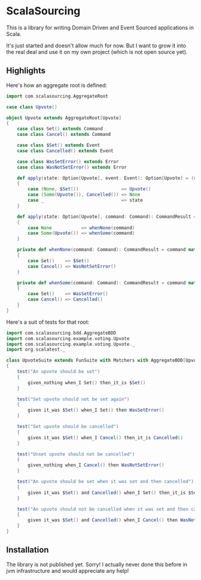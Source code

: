 # ScalaSourcing

This is a library for writing Domain Driven and Event Sourced applications in Scala.

It's just started and doesn't allow much for now. But I want to grow it into the real deal and use it on my own project (which is not open source yet).


## Highlights

Here's how an aggregate root is defined:

```scala
import com.scalasourcing.AggregateRoot

case class Upvote()

object Upvote extends AggregateRoot[Upvote]
{
    case class Set() extends Command
    case class Cancel() extends Command

    case class $Set() extends Event
    case class Cancelled() extends Event

    case class WasSetError() extends Error
    case class WasNotSetError() extends Error

    def apply(state: Option[Upvote], event: Event): Option[Upvote] = (state, event) match
    {
        case (None, $Set())                => Upvote()
        case (Some(Upvote()), Cancelled()) => None
        case _                             => state
    }

    def apply(state: Option[Upvote], command: Command): CommandResult = state match
    {
        case None           => whenNone(command)
        case Some(Upvote()) => whenSome(command)
    }

    private def whenNone(command: Command): CommandResult = command match
    {
        case Set()    => $Set()
        case Cancel() => WasNotSetError()
    }

    private def whenSome(command: Command): CommandResult = command match
    {
        case Set()    => WasSetError()
        case Cancel() => Cancelled()
    }
}
```

Here's a suit of tests for that root:

```scala
import com.scalasourcing.bdd.AggregateBDD
import com.scalasourcing.example.voting.Upvote
import com.scalasourcing.example.voting.Upvote._
import org.scalatest._

class UpvoteSuite extends FunSuite with Matchers with AggregateBDD[Upvote]
{
    test("An upvote should be set")
    {
        given_nothing when_I Set() then_it_is $Set()
    }

    test("Set upvote should not be set again")
    {
        given it_was $Set() when_I Set() then WasSetError()
    }

    test("Set upvote should be cancelled")
    {
        given it_was $Set() when_I Cancel() then_it_is Cancelled()
    }

    test("Unset upvote should not be cancelled")
    {
        given_nothing when_I Cancel() then WasNotSetError()
    }

    test("An upvote should be set when it was set and then cancelled")
    {
        given it_was $Set() and Cancelled() when_I Set() then_it_is $Set()
    }

    test("An upvote should not be cancelled when it was set and then cancelled")
    {
        given it_was $Set() and Cancelled() when_I Cancel() then WasNotSetError()
    }
}

```

## Installation
The library is not published yet. Sorry! I actually never done this before in jvm infrastructure and would appreciate any help!
